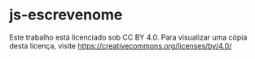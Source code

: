 # js-escrevenome

Este trabalho está licenciado sob CC BY 4.0. Para visualizar uma cópia desta licença, visite https://creativecommons.org/licenses/by/4.0/
